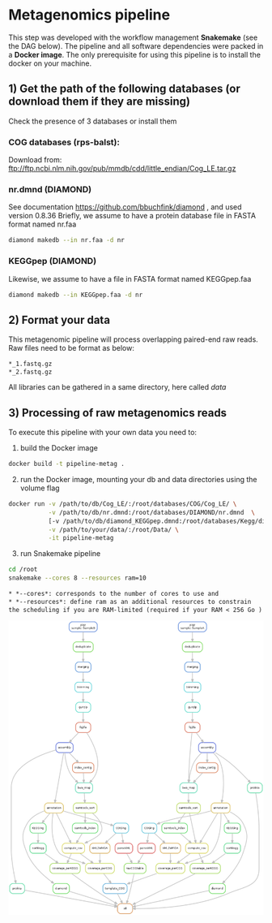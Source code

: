 # Metagenomics pipeline

This step was developed with the workflow management **Snakemake** (see the DAG below). 
The pipeline and all software dependencies were packed in a **Docker image**. 
The only prerequisite for using this pipeline is to install the docker on your machine.


## 1) Get the path of the following databases (or download them if they are missing)  

Check the presence of 3 databases or install them

### COG databases (rps-balst): 
Download from: 
ftp://ftp.ncbi.nlm.nih.gov/pub/mmdb/cdd/little_endian/Cog_LE.tar.gz

### nr.dmnd (DIAMOND)
See documentation https://github.com/bbuchfink/diamond , and used version 0.8.36
Briefly, we assume to have a protein database file in FASTA format named nr.faa
```bash
diamond makedb --in nr.faa -d nr
```

### KEGGpep (DIAMOND)

Likewise, we assume to have a file in FASTA format named KEGGpep.faa
```bash
diamond makedb --in KEGGpep.faa -d nr
```

## 2) Format your data
This metagenomic pipeline will process overlapping paired-end raw reads. 
Raw files need to be format as below:

```
*_1.fastq.gz 
*_2.fastq.gz
```

All libraries can be gathered in a same directory, here called *data*

## 3) Processing of raw metagenomics reads

To execute this pipeline with your own data you need to: 
1. build the Docker image
```bash
docker build -t pipeline-metag .
```

2. run the Docker image, mounting your db and data directories using the volume flag
```bash
docker run -v /path/to/db/Cog_LE/:/root/databases/COG/Cog_LE/ \
           -v /path/to/db/nr.dmnd:/root/databases/DIAMOND/nr.dmnd  \
           [-v /path/to/db/diamond_KEGGpep.dmnd:/root/databases/Kegg/diamond_KEGGpep.dmnd] \
           -v /path/to/your/data/:/root/Data/ \
           -it pipeline-metag 
```

3. run Snakemake pipeline
```bash
cd /root
snakemake --cores 8 --resources ram=10
```
    * *--cores*: corresponds to the number of cores to use and 
    * *--resources*: define ram as an additional resources to constrain the scheduling if you are RAM-limited (required if your RAM < 256 Go )



![DAG of the pipeline](dag.png)

